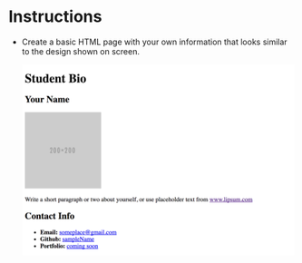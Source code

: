 # Instructions

* Create a basic HTML page with your own information that looks similar to the design shown on screen.

  ![Make it look like this](demo.png)